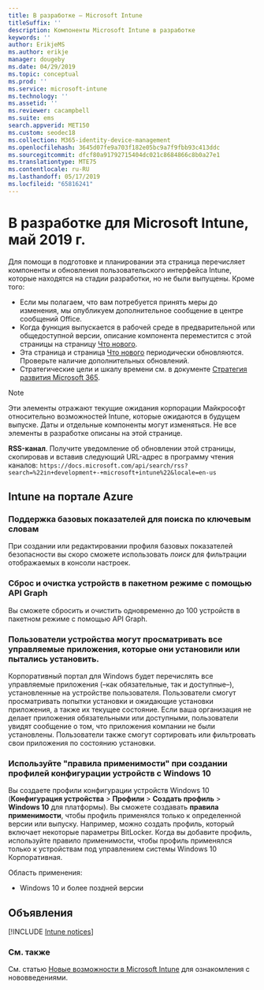 ```yaml
---
title: В разработке — Microsoft Intune
titleSuffix: ''
description: Компоненты Microsoft Intune в разработке
keywords: ''
author: ErikjeMS
ms.author: erikje
manager: dougeby
ms.date: 04/29/2019
ms.topic: conceptual
ms.prod: ''
ms.service: microsoft-intune
ms.technology: ''
ms.assetid: ''
ms.reviewer: cacampbell
ms.suite: ems
search.appverid: MET150
ms.custom: seodec18
ms.collection: M365-identity-device-management
ms.openlocfilehash: 3645d07fe9a703f182e05bc9a7f9fbb93c413ddc
ms.sourcegitcommit: dfcf80a91792715404dc021c8684866c8b0a27e1
ms.translationtype: MTE75
ms.contentlocale: ru-RU
ms.lasthandoff: 05/17/2019
ms.locfileid: "65816241"
---
```

# <a name="in-development-for-microsoft-intune---may-2019"></a>В разработке для Microsoft Intune, май 2019 г.

Для помощи в подготовке и планировании эта страница перечисляет компоненты и обновления пользовательского интерфейса Intune, которые находятся на стадии разработки, но не были выпущены. Кроме того:

- Если мы полагаем, что вам потребуется принять меры до изменения, мы опубликуем дополнительное сообщение в центре сообщений Office.
- Когда функция выпускается в рабочей среде в предварительной или общедоступной версии, описание компонента переместится с этой страницы на страницу [Что нового](whats-new.md).
- Эта страница и страница [Что нового](whats-new.md) периодически обновляются. Проверьте наличие дополнительных обновлений.
- Стратегические цели и шкалу времени см. в документе [Стратегия развития Microsoft 365](https://www.microsoft.com/microsoft-365/roadmap?rtc=2&filters=EMS).

> [!Note]
> Эти элементы отражают текущие ожидания корпорации Майкрософт относительно возможностей Intune, которые ожидаются в будущем выпуске. Даты и отдельные компоненты могут изменяться. Не все элементы в разработке описаны на этой странице.

**RSS-канал**. Получите уведомление об обновлении этой страницы, скопировав и вставив следующий URL-адрес в программу чтения каналов: `https://docs.microsoft.com/api/search/rss?search=%22in+development+-+microsoft+intune%22&locale=en-us`

<!--
## What's coming to Intune in the Azure portal 
## What's coming to Intune apps
## Notices
-->
 
## <a name="intune-in-the-azure-portal"></a>Intune на портале Azure


<!-- 1905 start-->


### <a name="baseline-support-for-keyword-search-----3082036-----------"></a>Поддержка базовых показателей для поиска по ключевым словам  <!-- 3082036         -->
При создании или редактировании профиля базовых показателей безопасности вы скоро сможете использовать *поиск* для фильтрации отображаемых в консоли настроек.   

### <a name="reset-and-wipe-devices-in-bulk-by-using-the-graph-api----3295288---"></a>Сброс и очистка устройств в пакетном режиме с помощью API Graph <!-- 3295288 -->
Вы сможете сбросить и очистить одновременно до 100 устройств в пакетном режиме с помощью API Graph.

<!-- 1904 start-->

### <a name="device-users-can-view-all-managed-apps-theyve-installed-or-tried-to-install----2352913---"></a>Пользователи устройства могут просматривать все управляемые приложения, которые они установили или пытались установить. <!-- 2352913 -->
Корпоративный портал для Windows будет перечислять все управляемые приложения (&ndash;как обязательные, так и доступные&ndash;), установленные на устройстве пользователя. Пользователи смогут просматривать попытки установки и ожидающие установки приложения, а также их текущее состояние. Если ваша организация не делает приложения обязательными или доступными, пользователи увидят сообщение о том, что приложения компании не были установлены. Пользователи также смогут сортировать или фильтровать свои приложения по состоянию установки.

### <a name="use-applicability-rules-when-creating-windows-10-device-configuration-profiles----2549910---"></a>Используйте "правила применимости" при создании профилей конфигурации устройств с Windows 10 <!-- 2549910 -->
Вы создаете профили конфигурации устройств Windows 10 (**Конфигурация устройства** > **Профили** > **Создать профиль**  >  **Windows 10** для платформы). Вы сможете создавать **правила применимости**, чтобы профиль применялся только к определенной версии или выпуску. Например, можно создать профиль, который включает некоторые параметры BitLocker. Когда вы добавите профиль, используйте правило применимости, чтобы профиль применялся только к устройствам под управлением системы Windows 10 Корпоративная.

Область применения: 
- Windows 10 и более поздней версии



## <a name="notices"></a>Объявления

[!INCLUDE [Intune notices](./includes/intune-notices.md)]

### <a name="see-also"></a>См. также
См. статью [Новые возможности в Microsoft Intune](whats-new.md) для ознакомления с нововведениями.


